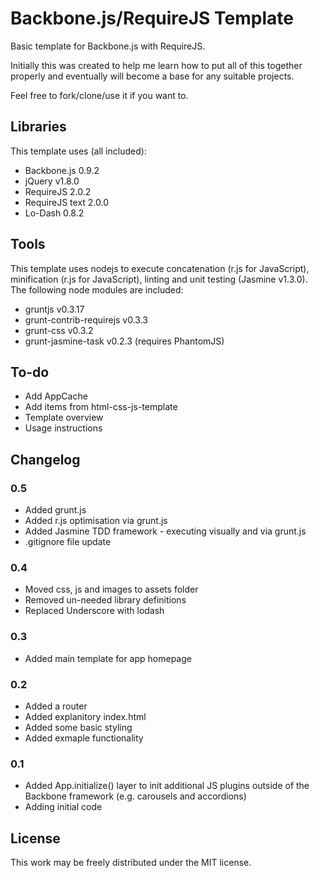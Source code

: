 Backbone.js/RequireJS Template
====================

Basic template for Backbone.js with RequireJS.

Initially this was created to help me learn how to put all of this together properly and eventually will become a base for any suitable projects.

Feel free to fork/clone/use it if you want to.

Libraries
---------------------

This template uses (all included):
- Backbone.js 0.9.2
- jQuery v1.8.0
- RequireJS 2.0.2
- RequireJS text 2.0.0
- Lo-Dash 0.8.2

Tools
---------------------

This template uses nodejs to execute concatenation (r.js for JavaScript), minification (r.js for JavaScript), linting and unit testing (Jasmine v1.3.0). The following node modules are included:
- gruntjs v0.3.17
- grunt-contrib-requirejs v0.3.3
- grunt-css v0.3.2
- grunt-jasmine-task v0.2.3 (requires PhantomJS)

To-do
---------------------

- Add AppCache
- Add items from html-css-js-template
- Template overview
- Usage instructions

Changelog
---------------------

### 0.5
- Added grunt.js
- Added r.js optimisation via grunt.js
- Added Jasmine TDD framework - executing visually and via grunt.js
- .gitignore file update

### 0.4
- Moved css, js and images to assets folder
- Removed un-needed library definitions
- Replaced Underscore with lodash

### 0.3
- Added main template for app homepage

### 0.2
- Added a router
- Added explanitory index.html
- Added some basic styling
- Added exmaple functionality

### 0.1
- Added App.initialize() layer to init additional JS plugins outside of the Backbone framework (e.g. carousels and accordions)
- Adding initial code

License
---------------------

This work may be freely distributed under the MIT license.